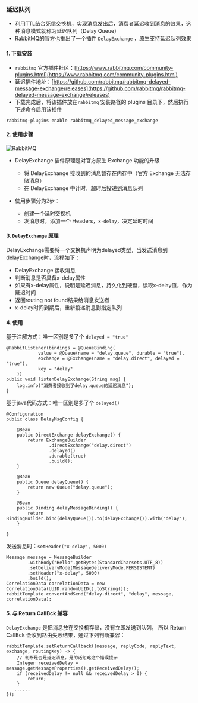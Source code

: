 ### 延迟队列
* 利用TTL结合死信交换机，实现消息发出后，消费者延迟收到消息的效果，这种消息模式就称为延迟队列（Delay Queue）
* RabbitMQ的官方也推出了一个插件 `DelayExchange` ，原生支持延迟队列效果

####  1. 下载安装
* `rabbitmq` 官方插件社区：[https://www.rabbitmq.com/community-plugins.html](https://www.rabbitmq.com/community-plugins.html)
* 延迟插件地址：[https://github.com/rabbitmq/rabbitmq-delayed-message-exchange/releases](https://github.com/rabbitmq/rabbitmq-delayed-message-exchange/releases)
* 下载完成后，将该插件放在`rabbitmq` 安装路径的 plugins 目录下，然后执行下述命令启用该插件

```
rabbitmq-plugins enable rabbitmq_delayed_message_exchange
```


####  2. 使用步骤
![RabbitMQ](https://fgq233.github.io/imgs/mq/rabbitMQ11.png)
 
* DelayExchange 插件原理是对官方原生 Exchange 功能的升级
    * 将 DelayExchange 接收到的消息暂存在内存中（官方 Exchange 无法存储消息）
    * 在 DelayExchange 中计时，超时后投递到消息队列

* 使用步骤分为2步：
    * 创建一个延时交换机
    * 发消息时，添加一个 Headers，`x-delay`，决定延时时间
 
 
#### 3. `DelayExchange` 原理
DelayExchange需要将一个交换机声明为delayed类型，当发送消息到delayExchange时，流程如下：

* DelayExchange 接收消息
* 判断消息是否具备x-delay属性
* 如果有x-delay属性，说明是延迟消息，持久化到硬盘，读取x-delay值，作为延迟时间
* 返回routing not found结果给消息发送者
* x-delay时间到期后，重新投递消息到指定队列

 
####  4. 使用
基于注解方式：唯一区别是多了个 `delayed = "true"`

```
@RabbitListener(bindings = @QueueBinding(
            value = @Queue(name = "delay.queue", durable = "true"),
            exchange = @Exchange(name = "delay.direct", delayed = "true"),
            key = "delay"
    ))
public void listenDelayExchange(String msg) {
    log.info("消费者接收到了delay.queue的延迟消息");
}
```


基于java代码方式：唯一区别是多了个 `delayed()`

```
@Configuration
public class DelayMsgConfig {

    @Bean
    public DirectExchange delayExchange() {
        return ExchangeBuilder
                .directExchange("delay.direct")
                .delayed()
                .durable(true)
                .build();
    }

    @Bean
    public Queue delayQueue() {
        return new Queue("delay.queue");
    }

    @Bean
    public Binding delayMessageBinding() {
        return BindingBuilder.bind(delayQueue()).to(delayExchange()).with("delay");
    }

}
```


发送消息时：`setHeader("x-delay", 5000)`

```
Message message = MessageBuilder
        .withBody("Hello".getBytes(StandardCharsets.UTF_8))
        .setDeliveryMode(MessageDeliveryMode.PERSISTENT)
        .setHeader("x-delay", 5000)
        .build();
CorrelationData correlationData = new CorrelationData(UUID.randomUUID().toString());
rabbitTemplate.convertAndSend("delay.direct", "delay", message, correlationData);
```


####  5. 与 Return CallBck 兼容
`DelayExchange` 是把消息放在交换机存储，没有立即发送到队列，
所以 Return CallBck 会收到路由失败结果，通过下列判断兼容：

```
rabbitTemplate.setReturnCallback((message, replyCode, replyText, exchange, routingKey) -> {
    // 判断是否是延迟消息，是的话忽略这个错误提示
    Integer receivedDelay = message.getMessageProperties().getReceivedDelay();
    if (receivedDelay != null && receivedDelay > 0) {
        return;
    }
   ......
});
```
